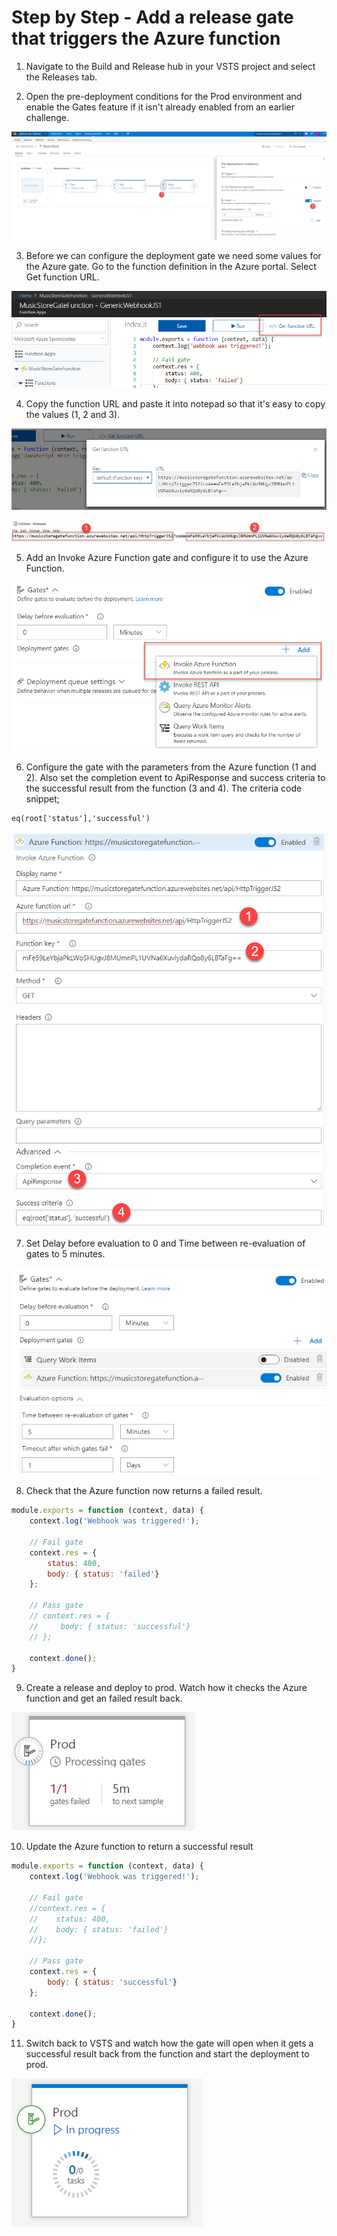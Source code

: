 # Step by Step - Add a release gate that triggers the Azure function #

1. Navigate to the Build and Release hub in your VSTS project and select the Releases tab.

2. Open the pre-deployment conditions for the Prod environment and enable the Gates feature if it isn't already enabled from an earlier challenge.

![](./images/F008-P003-EnableGate.png)

3. Before we can configure the deployment gate we need some values for the Azure gate. Go to the function definition in the Azure portal. Select Get function URL.

![](./images/F008-P003-GetFunctionURL.png)

4. Copy the function URL and paste it into notepad so that it's easy to copy the values (1, 2 and 3).

![](./images/F008-P003-GetFunctionURL2.png)

![](./images/F008-P003-GetFunctionURL3.png)

5. Add an Invoke Azure Function gate and configure it to use the Azure Function. 

![](./images/F008-P003-AddAzureFunctionGate.png)

6. Configure the gate with the parameters from the Azure function (1 and 2). Also set the completion event to ApiResponse and success criteria to the successful result from the function (3 and 4). The  criteria code snippet;

```
eq(root['status'],'successful')
```

![](./images/F008-P003-ConfigGate.png)

7. Set Delay before evaluation to 0 and Time between re-evaluation of gates to 5 minutes.

![](./images/F008-P003-ConfigGate2.png)

8. Check that the Azure function now returns a failed result.

```javascript
module.exports = function (context, data) {
    context.log('Webhook was triggered!');

    // Fail gate
    context.res = {
        status: 400,
        body: { status: 'failed'}
    };

    // Pass gate
    // context.res = {
    //     body: { status: 'successful'}
    // };

    context.done();
}
```

9. Create a release and deploy to prod. Watch how it checks the Azure function and get an failed result back.

![](./images/F008-P003-ProcessGate.png)

10. Update the Azure function to return a successful result

```javascript
module.exports = function (context, data) {
    context.log('Webhook was triggered!');

    // Fail gate
    //context.res = {
    //    status: 400,
    //    body: { status: 'failed'}
    //};

    // Pass gate
    context.res = {
        body: { status: 'successful'}
    };

    context.done();
}
```

11. Switch back to VSTS and watch how the gate will open when it gets a successful result back from the function and start the deployment to prod. 

![](./images/F008-P003-PassedGate.png)
